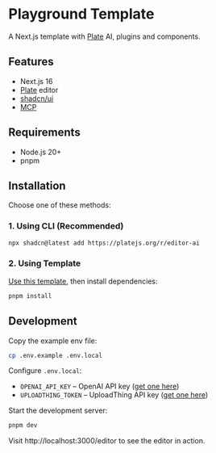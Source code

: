 # Playground Template

A Next.js template with [Plate](https://platejs.org/) AI, plugins and components.

## Features

- Next.js 16
- [Plate](https://platejs.org/) editor
- [shadcn/ui](https://ui.shadcn.com/)
- [MCP](https://platejs.org/docs/components/mcp)

## Requirements

- Node.js 20+
- pnpm

## Installation

Choose one of these methods:

### 1. Using CLI (Recommended)

```bash
npx shadcn@latest add https://platejs.org/r/editor-ai
```

### 2. Using Template

[Use this template](https://github.com/udecode/plate-playground-template/generate), then install dependencies:

```bash
pnpm install
```

## Development

Copy the example env file:

```bash
cp .env.example .env.local
```

Configure `.env.local`:

- `OPENAI_API_KEY` – OpenAI API key ([get one here](https://platform.openai.com/account/api-keys))
- `UPLOADTHING_TOKEN` – UploadThing API key ([get one here](https://uploadthing.com/dashboard))

Start the development server:

```bash
pnpm dev
```

Visit http://localhost:3000/editor to see the editor in action.
